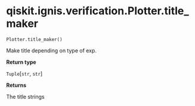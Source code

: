 # qiskit.ignis.verification.Plotter.title\_maker

`Plotter.title_maker()`

Make title depending on type of exp.

**Return type**

`Tuple`\[`str`, `str`]

**Returns**

The title strings
